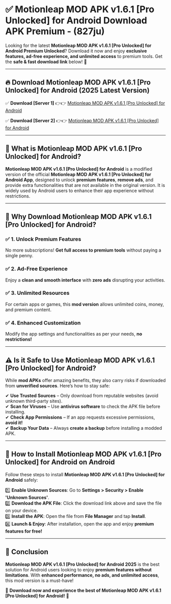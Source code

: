 
# ✅ Motionleap MOD APK v1.6.1 [Pro Unlocked] for Android Download APK Premium -  (827ju) 

Looking for the latest **Motionleap MOD APK v1.6.1 [Pro Unlocked] for Android Premium Unlocked**? Download it now and enjoy **exclusive features, ad-free experience, and unlimited access** to premium tools. Get the **safe & fast download link** below! 🚀

---

## 🔥 Download Motionleap MOD APK v1.6.1 [Pro Unlocked] for Android (2025 Latest Version)

✅ **Download [Server 1]** 👉👉 [Motionleap MOD APK v1.6.1 [Pro Unlocked] for Android ](https://apkcomod.com?title=Motionleap_MOD_APK_v1.6.1_[Pro_Unlocked]_for_Android)  

✅ **Download [Server 2]** 👉👉 [Motionleap MOD APK v1.6.1 [Pro Unlocked] for Android ](https://apkcomod.com?title=Motionleap_MOD_APK_v1.6.1_[Pro_Unlocked]_for_Android)  


---

## 📌 What is Motionleap MOD APK v1.6.1 [Pro Unlocked] for Android?

**Motionleap MOD APK v1.6.1 [Pro Unlocked] for Android** is a modified version of the official **Motionleap MOD APK v1.6.1 [Pro Unlocked] for Android App**, designed to unlock **premium features**, **remove ads**, and provide extra functionalities that are not available in the original version. It is widely used by Android users to enhance their app experience without restrictions.

---

## 🌟 Why Download Motionleap MOD APK v1.6.1 [Pro Unlocked] for Android?

### ✅ 1. Unlock Premium Features
No more subscriptions! **Get full access to premium tools** without paying a single penny.

### ✅ 2. Ad-Free Experience
Enjoy a **clean and smooth interface** with **zero ads** disrupting your activities.

### ✅ 3. Unlimited Resources
For certain apps or games, this **mod version** allows unlimited coins, money, and premium content.

### ✅ 4. Enhanced Customization
Modify the app settings and functionalities as per your needs, **no restrictions!**

---

## ⚠️ Is it Safe to Use Motionleap MOD APK v1.6.1 [Pro Unlocked] for Android?

While **mod APKs** offer amazing benefits, they also carry risks if downloaded from **unverified sources**. Here’s how to stay safe:

✔ **Use Trusted Sources** – Only download from reputable websites (avoid unknown third-party sites).  
✔ **Scan for Viruses** – Use **antivirus software** to check the APK file before installing.  
✔ **Check App Permissions** – If an app requests excessive permissions, **avoid it!**  
✔ **Backup Your Data** – Always **create a backup** before installing a modded APK.

---

## 📲 How to Install Motionleap MOD APK v1.6.1 [Pro Unlocked] for Android on Android

Follow these steps to install **Motionleap MOD APK v1.6.1 [Pro Unlocked] for Android** safely:

1️⃣ **Enable Unknown Sources**: Go to **Settings > Security > Enable 'Unknown Sources'**.  
2️⃣ **Download the APK File**: Click the download link above and save the file on your device.  
3️⃣ **Install the APK**: Open the file from **File Manager** and tap **Install**.  
4️⃣ **Launch & Enjoy**: After installation, open the app and enjoy **premium features for free!**

---

## 🚀 Conclusion

**Motionleap MOD APK v1.6.1 [Pro Unlocked] for Android 2025** is the best solution for Android users looking to enjoy **premium features without limitations**. With **enhanced performance, no ads, and unlimited access**, this mod version is a must-have!

🔻 **Download now and experience the best of Motionleap MOD APK v1.6.1 [Pro Unlocked] for Android!** 🔻

